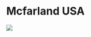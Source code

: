 # Mcfarland USA

![](https://external-content.duckduckgo.com/iu/?u=https%3A%2F%2Ftse2.mm.bing.net%2Fth%3Fid%3DOIP.b6Jrpy7JHxMt2dSbdc8HBQHaK-%26pid%3DApi&f=1)
